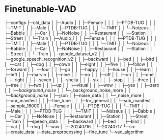 # Finetunable-VAD
├─configs
├─old_data
│  ├─Audio
│  │  ├─Female
│  │  │  ├─PTDB-TUG
│  │  │  └─TMIT
│  │  ├─Male
│  │  │  ├─PTDB-TUG
│  │  │  └─TMIT
│  │  └─Noizeus
│  │      ├─Babble
│  │      ├─Car
│  │      ├─NoNoise
│  │      ├─Restaurant
│  │      ├─Station
│  │      ├─Street
│  │      └─Train
│  ├─Audio_1
│  │  ├─Female
│  │  │  ├─PTDB-TUG
│  │  │  └─TMIT
│  │  ├─Male
│  │  │  ├─PTDB-TUG
│  │  │  └─TMIT
│  │  └─Noizeus
│  │      ├─Babble
│  │      ├─Car
│  │      ├─NoNoise
│  │      ├─Restaurant
│  │      ├─Station
│  │      ├─Street
│  │      └─Train
│  ├─google_dataset_v2
│  │  └─google_speech_recognition_v2
│  │      ├─backward
│  │      ├─bed
│  │      ├─bird
│  │      ├─cat
│  │      ├─dog
│  │      ├─down
│  │      ├─eight
│  │      ├─five
│  │      ├─follow
│  │      ├─forward
│  │      ├─four
│  │      ├─go
│  │      ├─happy
│  │      ├─house
│  │      ├─learn
│  │      ├─left
│  │      ├─marvin
│  │      ├─nine
│  │      ├─no
│  │      ├─off
│  │      ├─on
│  │      ├─one
│  │      ├─right
│  │      ├─seven
│  │      ├─sheila
│  │      ├─six
│  │      ├─stop
│  │      ├─three
│  │      ├─tree
│  │      ├─two
│  │      ├─up
│  │      ├─visual
│  │      ├─wow
│  │      ├─yes
│  │      ├─zero
│  │      ├─_background_noise_
│  │      └─_background_noise_more
│  │          └─_background_noise_
│  ├─json
│  ├─noise_data
│  │  └─_noise_more
│  ├─our_manifest
│  │  ├─fine_tune
│  │  ├─for_general
│  │  └─sub_manifest
│  ├─sample_16000
│  │  ├─Female
│  │  │  ├─PTDB-TUG
│  │  │  └─TMIT
│  │  ├─Male
│  │  │  ├─PTDB-TUG
│  │  │  └─TMIT
│  │  └─Noizeus
│  │      ├─Babble
│  │      ├─Car
│  │      ├─NoNoise
│  │      ├─Restaurant
│  │      ├─Station
│  │      ├─Street
│  │      └─Train
│  ├─speech_data
│  │  ├─backward
│  │  ├─bed
│  │  ├─bird
│  │  ├─cat
│  │  └─dog
│  └─wav
│      ├─20240716
│      └─20240717
└─src
    ├─create_data
    ├─data_preprocessing
    ├─fine_tune
    └─vad_algorithm
